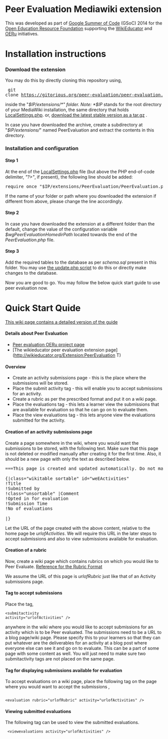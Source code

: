 Peer Evaluation Mediawiki extension
===================================

This was developed as part of [Google Summer of Code](https://developers.google.com/open-source/soc/) (GSoC) 2014 for the [Open Education Resource Foundation](http://OERfoundation.org) supporting the [WikiEducator](http://WikiEducator.org) and [OERu](http://OERu.org) initiatives.

Installation instructions
=========================

### Download the extension

You may do this by directly cloning this repository using,  <pre> git clone https://gitorious.org/peer-evaluation/peer-evaluation.git </pre> inside the "*$IP/extensions/*" folder. Note: *$IP* stands for the root directory of your MediaWiki installation, the same directory that holds [LocalSettings.php](http://www.mediawiki.org/wiki/Manual:LocalSettings.php).
or, [download the latest stable version as a tar.gz](https://gitorious.org/peer-evaluation/peer-evaluation/archive/0cee2767fd005dbc9de40448a6344d28116412d5.tar.gz) .

In case you have downloaded the archive, create a subdirectory at "*$IP/extensions/*"  named PeerEvaluation and extract the contents in this directory.

### Installation and configuration

#### Step 1
At the end of the [LocalSettings.php](http://www.mediawiki.org/wiki/Manual:LocalSettings.php) file (but above the PHP end-of-code delimiter, *"?>"*, if present), the following line should be added:

<pre>require_once "$IP/extensions/PeerEvaluation/PeerEvaluation.php"; </pre>

If the name of your folder or path where you downloaded the extension if different from above, please change the line accordingly.

#### Step 2

In case you have downloaded the extension at a different folder than the default, change the value of the configuration variable *$wgPeerEvaluationHomedirPath* located towards the end of the *PeerEvaluation.php* file.

#### Step 3

Add the required tables to the database as per *schema.sql* present in this folder.
You may use [the update.php script](http://www.mediawiki.org/wiki/Manual:Update.php) to do this or directly make changes to the database.

Now you are good to go. You may follow the below quick start guide to use peer evaluation now.

Quick Start Quide
=================

[This wiki page contains a detailed version of the guide](http://wikieducator.org/Extension:PeerEvaluation/How_to_use_Peer_Evaluation)

#### Details about Peer Evaluation
* [Peer evaluation OERu project page](http://wikieducator.org/Peer_Evaluation)
* [The wikieducator peer evaluation extension page](http://wikieducator.org/Extension:PeerEvaluation T)

#### Overview
* Create an activity submissions page - this is the place where the submissions will be stored.
* Place the submit activity tag - this will enable you to accept submissions for an activity.
* Create a rubric as per the prescribed format and put it on a wiki page.
* Place the evaluations tag - this lets a learner view the submissions that are available for evaluation so that he can go on to evaluate them.
* Place the view evaluations tag - this lets anyone view the evaluations submitted for the activity. 

#### Creation of an activity submissions page

Create a page somewhere in the wiki, where you would want the submissions to be stored, with the following text. Make sure that this page is not deleted or modified manually after creating it for the first time. Also, it should be a new page with only the text as described below.
<pre>
===This page is created and updated automatically. Do not manually edit it.===

{|class="wikitable sortable" id="weEActivities"
!Title
!Submitted by
!class="unsortable" |Comment
!Opted in for evaluation
!Submission Time
!No of evaluations

|}
</pre>
Let the URL of the page created with the above content, relative to the home page be *urlofActivities*. We will require this URL in the later steps to accept submissions and also to view submissions available for evaluation.

#### Creation of a rubric

Now, create a wiki page which contains rubrics on which you would like to Peer Evaluate. 
[Reference for the Rubric Format](http://wikieducator.org/Extension:PeerEvaluation/RubricFormat)

We assume the URL of this page is *urlofRubric* just like that of an Activity submissions page.

#### Tag to accept submissions

Place the tag, <pre><code>&lt;submitactivity activity="urlofActivities" /&gt; </code></pre> anywhere in the wiki where you would like to accept submissions for an activity which is to be Peer evaluated. The submissions need to be a URL to a blog page/wiki page. Please specify this to your learners so that they can put whatever are the deliverables for an activity at a blog post where everyone else can see it and go on to evaluate.
This can be a part of some page with some content as well. You will just need to make sure two submitactivity tags are not placed on the same page.

#### Tag for displaying submissions available for evaluation

To accept evaluations on a wiki page, place the following tag on the page where you would want to accept the submissions , <pre><code> &lt;evaluation rubric="urlofRubric" activity="urlofActivities" /&gt; </code></pre>

#### Viewing submitted evaluations

The following tag can be used to view the submitted evaluations. <pre><code> &lt;viewevaluations activity="urlofActivities" /&gt; </code></pre>